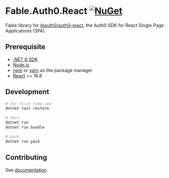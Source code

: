 # Fable.Auth0.React <a href="https://www.nuget.org/packages/Fable.Auth0.React/" target="_blank"><img src="https://img.shields.io/nuget/v/Fable.Auth0.React" alt="NuGet" /></a>

Fable library for [@auth0/auth0-react](https://github.com/auth0/auth0-react), the Auth0 SDK for React Single Page Applications (SPA).

## Prerequisite

* [.NET 6 SDK](https://dotnet.microsoft.com/download/dotnet/6.0)
* [Node.js](https://nodejs.org/)
* [npm](https://www.npmjs.com/) or [yarn](https://yarnpkg.com/) as the package manager
* [React](https://reactjs.org/) >= 16.8

## Development

```bash
# for first time use
dotnet tool restore

# docs
dotnet run
dotnet run bundle

# pack
dotnet run pack
```

## Contributing

See [documentation](https://chengh42.github.io/Fable.Auth0.React/#/contributing).
